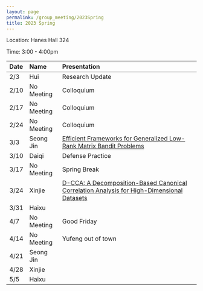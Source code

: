 ```yaml
---
layout: page
permalink: /group_meeting/2023Spring
title: 2023 Spring
---
```


Location: Hanes Hall 324

Time: 3:00 - 4:00pm



| Date    | Name       | Presentation |
| :----   | :----------------------|:------------ |
|  2/3   |  Hui | Research Update |
|  2/10  |  No Meeting   |    Colloquium |
|  2/17  |  No Meeting   |    Colloquium |
|  2/24  |  No Meeting   |    Colloquium |
|  3/3   |  Seong Jin |  [Efficient Frameworks for Generalized Low-Rank Matrix Bandit Problems](https://openreview.net/forum?id=6V4vRCbVA3J)  |
|  3/10  |  Daiqi | Defense Practice  |
|  3/17  |  No Meeting| Spring Break |
|  3/24  |  Xinjie | [D-CCA: A Decomposition-Based Canonical Correlation Analysis for High-Dimensional Datasets](https://www.tandfonline.com/doi/full/10.1080/01621459.2018.1543599) |
|  3/31  |  Haixu |  |
|  4/7   |  No Meeting | Good Friday  |
|  4/14  |  No Meeting | Yufeng out of town |
|  4/21  |  Seong Jin |  |
|  4/28  |  Xinjie  |  |
|  5/5   |  Haixu  |  |